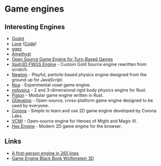 # Game engines

## Interesting Engines

- [Godot](https://github.com/godotengine/godot)
- [Love](https://love2d.org) ([Code](https://github.com/love2d/love))
- [ggez](https://github.com/ggez/ggez)
- [Amethyst](https://github.com/amethyst/amethyst)
- [Open Source Game Engine for Turn-Based Games](https://github.com/nicolodavis/boardgame.io)
- [Xash3D FWGS Engine](https://github.com/FWGS/xash3d) - Custom Gold Source engine rewritten from scratch.
- [Newton](https://github.com/hunterloftis/newton) - Playful, particle-based physics engine designed from the ground up for JavaScript.
- [Noa](https://github.com/andyhall/noa) - Experimental voxel game engine.
- [nphysics](https://github.com/rustsim/nphysics) - 2 and 3-dimensional rigid body physics engine for Rust.
- [Piston](https://github.com/PistonDevelopers/piston) - Modular game engine written in Rust.
- [GDevelop](https://github.com/4ian/GDevelop) - Open-source, cross-platform game engine designed to be used by everyone.
- [Corona](https://github.com/coronalabs/corona) - Simple to learn and use 2D game engine developed by Corona Labs.
- [VCMI](https://github.com/vcmi/vcmi) - Open-source engine for Heroes of Might and Magic III.
- [Hex Engine](https://github.com/suchipi/hex-engine) - Modern 2D game engine for the browser.

## Links

- [A first-person engine in 265 lines](http://www.playfuljs.com/a-first-person-engine-in-265-lines/)
- [Game Engine Black Book Wolfenstein 3D](http://fabiensanglard.net/gebbwolf3d/)
